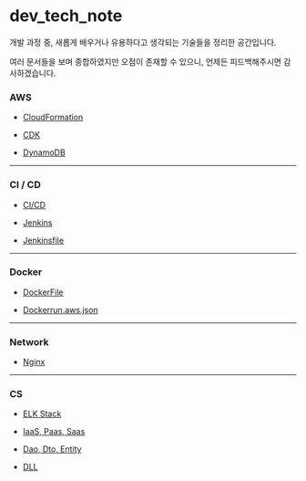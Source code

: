 # dev_tech_note

개발 과정 중, 새롭게 배우거나 유용하다고 생각되는 기술들을 정리한 공간입니다.

여러 문서들을 보며 종합하였지만 오점이 존재할 수 있으니, 언제든 피드백해주시면 감사하겠습니다.

### AWS

* [CloudFormation](aws/cloudformation/README.md)

* [CDK](aws/cdk/README.md)

* [DynamoDB](aws/dynamo/README.md)

***

### CI / CD

* [CI/CD](tech/jenkins/CI_CD.md)

* [Jenkins](tech/jenkins/Jenkins.md)

* [Jenkinsfile](tech/jenkins/jenkinsfile.md)

***

### Docker

* [DockerFile](docker/dockerfile.md)

* [Dockerrun.aws.json](docker/dockerrunFile.md)

***

### Network

* [Nginx](tech/nginx.md)

***

### CS

* [ELK Stack](tech/elk_stack.md)

* [IaaS, Paas, Saas](cs/IaaS_PaaS_SaaS.md)

* [Dao, Dto, Entity](cs/dao_dto_entity.md)

* [DLL](cs/dll.md)

